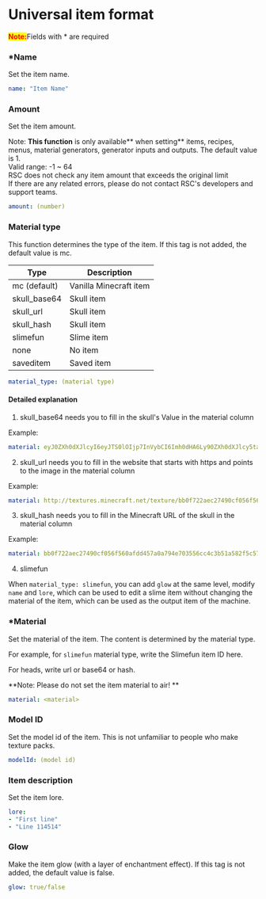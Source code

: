 # Universal item format

<mark style="color:red;">**Note:**</mark>Fields with \* are required

### \*Name

Set the item name.

```yaml
name: "Item Name"
```

### Amount

Set the item amount.

Note:
**This function** is only available** when setting** items,
recipes, menus, material generators, generator inputs and outputs.
The default value is 1.
<br>Valid range: -1 ~ 64
<br>RSC does not check any item amount that exceeds the original limit
<br>If there are any related errors, please do not contact RSC's developers and support teams.

```yaml
amount: (number)
```

### Material type

This function determines the type of the item. If this tag is not added, the default value is mc.

| Type          | Description            |
|---------------|------------------------|
| mc (default)  | Vanilla Minecraft item |
| skull\_base64 | Skull item             |
| skull\_url    | Skull item             |
| skull\_hash   | Skull item             |
| slimefun      | Slime item             |
| none          | No item                |
| saveditem     | Saved item             |

```yaml
material_type: (material type)
```

#### Detailed explanation

1. skull\_base64 needs you to fill in the skull's Value in the material column

Example:

```yaml
material: eyJ0ZXh0dXJlcyI6eyJTS0lOIjp7InVybCI6Imh0dHA6Ly90ZXh0dXJlcy5taW5lY3JhZnQubmV0L3RleHR1cmUvYmIwZjcyMmFlYzI3NDkwY2YwNTZmNTYwYWZkZDQ1N2EwYTc5NGU3MDM1NTZjYzRjM2I1MWE1ODJmNWM1N2FhNCJ9fX0=
```

2. skull_url needs you to fill in the website that starts with https and points to the image in the material column

Example:

```yaml
material: http://textures.minecraft.net/texture/bb0f722aec27490cf056f560afdd457a0a794e703556cc4c3b51a582f5c57aa4
```

3. skull\_hash needs you to fill in the Minecraft URL of the skull in the material column

Example:

```yaml
material: bb0f722aec27490cf056f560afdd457a0a794e703556cc4c3b51a582f5c57aa4
```

4. slimefun

When `material_type: slimefun`, you can add `glow` at the same level,
modify `name` and `lore`, which can be used to edit a slime item without changing the material of the item,
which can be used as the output item of the machine.

### \*Material

Set the material of the item. The content is determined by the material type.

For example, for `slimefun` material type, write the Slimefun item ID here.

For heads, write url or base64 or hash.

**Note: Please do not set the item material to air! **

```yaml
material: <material>
```

### Model ID

Set the model id of the item. This is not unfamiliar to people who make texture packs.

```yaml
modelId: (model id)
```

### Item description

Set the item lore.

```yaml
lore:
- "First line"
- "Line 114514"
```

### Glow

Make the item glow (with a layer of enchantment effect). If this tag is not added, the default value is false.

```yaml
glow: true/false
```